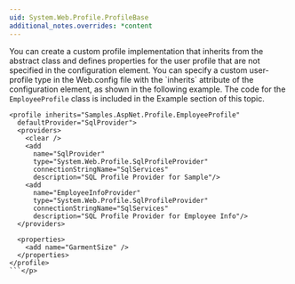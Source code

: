 ```yaml
---
uid: System.Web.Profile.ProfileBase
additional_notes.overrides: *content
---
```


<p>You can create a custom profile implementation that inherits from the <xref href="System.Web.Profile.ProfileBase"></xref> abstract class and defines properties for the user profile that are not specified in the  configuration element. You can specify a custom user-profile type in the Web.config file with the `inherits` attribute of the  configuration element, as shown in the following example. The code for the <code>EmployeeProfile</code> class is included in the Example section of this topic.  
  
```  
<profile inherits="Samples.AspNet.Profile.EmployeeProfile"  
  defaultProvider="SqlProvider">  
  <providers>  
    <clear />  
    <add  
      name="SqlProvider"  
      type="System.Web.Profile.SqlProfileProvider"   
      connectionStringName="SqlServices"   
      description="SQL Profile Provider for Sample"/>   
    <add  
      name="EmployeeInfoProvider"  
      type="System.Web.Profile.SqlProfileProvider"   
      connectionStringName="SqlServices"   
      description="SQL Profile Provider for Employee Info"/>   
  </providers>  
  
  <properties>  
    <add name="GarmentSize" />  
  </properties>  
</profile>  
```</p>


